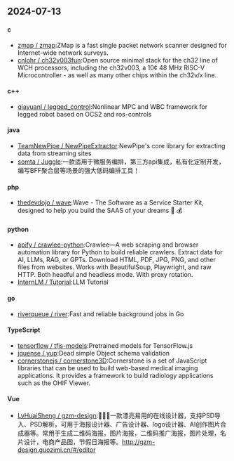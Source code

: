 ## 2024-07-13
#### c
* [zmap / zmap](https://github.com/zmap/zmap):ZMap is a fast single packet network scanner designed for Internet-wide network surveys.
* [cnlohr / ch32v003fun](https://github.com/cnlohr/ch32v003fun):Open source minimal stack for the ch32 line of WCH processors, including the ch32v003, a 10¢ 48 MHz RISC-V Microcontroller - as well as many other chips within the ch32v/x line.
#### c++
* [qiayuanl / legged_control](https://github.com/qiayuanl/legged_control):Nonlinear MPC and WBC framework for legged robot based on OCS2 and ros-controls
#### java
* [TeamNewPipe / NewPipeExtractor](https://github.com/TeamNewPipe/NewPipeExtractor):NewPipe's core library for extracting data from streaming sites
* [somta / Juggle](https://github.com/somta/Juggle):一款适用于微服务编排，第三方api集成，私有化定制开发，编写BFF聚合层等场景的强大低码编排工具！
#### php
* [thedevdojo / wave](https://github.com/thedevdojo/wave):Wave - The Software as a Service Starter Kit, designed to help you build the SAAS of your dreams 🚀 💰
#### python
* [apify / crawlee-python](https://github.com/apify/crawlee-python):Crawlee—A web scraping and browser automation library for Python to build reliable crawlers. Extract data for AI, LLMs, RAG, or GPTs. Download HTML, PDF, JPG, PNG, and other files from websites. Works with BeautifulSoup, Playwright, and raw HTTP. Both headful and headless mode. With proxy rotation.
* [InternLM / Tutorial](https://github.com/InternLM/Tutorial):LLM Tutorial
#### go
* [riverqueue / river](https://github.com/riverqueue/river):Fast and reliable background jobs in Go
#### TypeScript
* [tensorflow / tfjs-models](https://github.com/tensorflow/tfjs-models):Pretrained models for TensorFlow.js
* [jquense / yup](https://github.com/jquense/yup):Dead simple Object schema validation
* [cornerstonejs / cornerstone3D](https://github.com/cornerstonejs/cornerstone3D):Cornerstone is a set of JavaScript libraries that can be used to build web-based medical imaging applications. It provides a framework to build radiology applications such as the OHIF Viewer.
#### Vue
* [LvHuaiSheng / gzm-design](https://github.com/LvHuaiSheng/gzm-design):🚀🚀🚀一款漂亮易用的在线设计器，支持PSD导入、PSD解析，可用于海报设计器、广告设计器、logo设计器、AI创作图片合成器等。常用于生成二维码海报，图片海报，二维码推广海报，图片处理，名片设计，电商产品图，节假日海报等。http://gzm-design.guozimi.cn/#/editor
